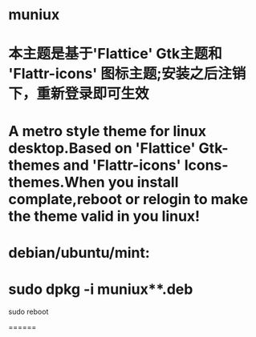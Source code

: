 muniux
======
本主题是基于'Flattice' Gtk主题和 'Flattr-icons' 图标主题;安装之后注销下，重新登录即可生效
======
A metro style theme for linux desktop.Based on 'Flattice' Gtk-themes and 'Flattr-icons' Icons-themes.When you install complate,reboot or relogin to make the theme valid in you linux!
======
debian/ubuntu/mint:
======
sudo dpkg -i muniux**.deb
======
sudo reboot


======
